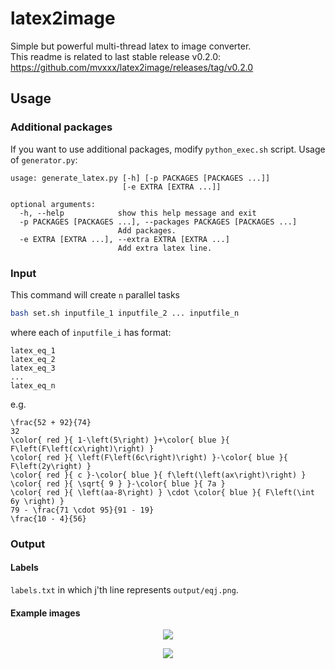 # latex2image
Simple but powerful multi-thread latex to image converter. <br>
This readme is related to last stable release v0.2.0: https://github.com/mvxxx/latex2image/releases/tag/v0.2.0
## Usage

### Additional packages
If you want to use additional packages, modify `python_exec.sh` script. Usage of `generator.py`:

```
usage: generate_latex.py [-h] [-p PACKAGES [PACKAGES ...]]
                         [-e EXTRA [EXTRA ...]]

optional arguments:
  -h, --help            show this help message and exit
  -p PACKAGES [PACKAGES ...], --packages PACKAGES [PACKAGES ...]
                        Add packages.
  -e EXTRA [EXTRA ...], --extra EXTRA [EXTRA ...]
                        Add extra latex line.

```

### Input
This command will create `n` parallel tasks
```bash
bash set.sh inputfile_1 inputfile_2 ... inputfile_n
```

where each of `inputfile_i` has format:

```
latex_eq_1
latex_eq_2
latex_eq_3
...
latex_eq_n
```

e.g.
```
\frac{52 + 92}{74}
32
\color{ red }{ 1-\left(5\right) }+\color{ blue }{ F\left(F\left(cx\right)\right) }
\color{ red }{ \left(F\left(6c\right)\right) }-\color{ blue }{ F\left(2y\right) }
\color{ red }{ c }-\color{ blue }{ f\left(\left(ax\right)\right) }
\color{ red }{ \sqrt{ 9 } }-\color{ blue }{ 7a }
\color{ red }{ \left(aa-8\right) } \cdot \color{ blue }{ F\left(\int 6y \right) }
79 - \frac{71 \cdot 95}{91 - 19}
\frac{10 - 4}{56}
```
### Output
#### Labels
`labels.txt` in which j'th line represents `output/eqj.png`.
#### Example images

<p align="center">
  <img src="https://github.com/mvxxx/latex2image/blob/master/example/1.png?raw=true">
</p>

<p align="center">
  <img src="https://github.com/mvxxx/latex2image/blob/master/example/2.png?raw=true">
</p>

